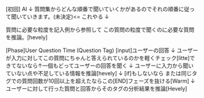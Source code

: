 
[初回]
AI 
↓
質問集からどんな順番で聞いていくかがあるのでそれの順番に従って聞いていきます。(未決定)<= これやる
↓

質問に必要な粒度を記入例から参照して
この質問の粒度で聞くのに必要な質問を推論。[hevely]


[Phase]User Question Time (Question Tag)
    [input]ユーザーの回答
    ↓
    ユーザーが入力に対してこの質問にちゃんと答えられているのかを軽くチェック[litte]できてないなら↑一個もどってユーザーの回答を聞く
    ↓
    ユーザーに入力から聞いていない点や不足している情報を推論[hevely]
    ↓
    [if]もしないなら または同じタグでの質問回数が10回以上を超えたならこの[END]フェーズを抜ける[Warm]
    ↓
    ユーザーに対して行った質問と回答からそのタグの分析結果を推論[Hevely]
